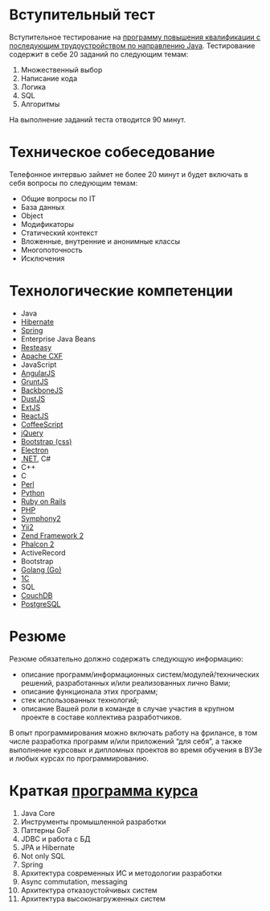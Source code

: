 # Вступительный тест

Вступительное тестирование на [программу повышения квалификации с последующим трудоустройством по
направлению Java](https://stc.innopolis.university/middle-i-teco/). Тестирование содержит в себе 20 заданий по следующим темам:

1. Множественный выбор
2. Написание кода
3. Логика
4. SQL
5. Алгоритмы

На выполнение заданий теста отводится 90 минут.

# Техническое собеседование

Телефонное интервью займет не более 20 минут и будет включать в себя вопросы по следующим темам:

- Общие вопросы по IT
- База данных
- Object
- Модификаторы
- Статический контекст
- Вложенные, внутренние и анонимные классы
- Многопоточность
- Исключения

# Технологические компетенции

- Java
- [Hibernate](http://hibernate.org/)
- [Spring](https://spring.io/)
- Enterprise Java Beans
- [Resteasy](https://resteasy.github.io/)
- [Apache CXF](http://cxf.apache.org/)
- JavaScript
- [AngularJS](https://angularjs.org/)
- [GruntJS](https://gruntjs.com/)
- [BackboneJS](http://backbonejs.org/)
- [DustJS](http://www.dustjs.com/)
- [ExtJS](https://www.sencha.com/products/extjs/)
- [ReactJS](https://reactjs.org/)
- [CoffeeScript](https://coffeescript.org/)
- [jQuery](https://jquery.com/)
- [Bootstrap (css)](https://getbootstrap.com/)
- [Electron](https://electronjs.org/)
- [.NET](https://dotnet.microsoft.com/), C#
- C++
- C
- [Perl](https://www.perl.org/)
- [Python](https://www.python.org/)
- [Ruby on Rails](https://rubyonrails.org/)
- [PHP](http://php.net/)
- [Symphony2](https://symfony.com/)
- [Yii2](https://www.yiiframework.com/)
- [Zend Framework 2](https://framework.zend.com/)
- [Phalcon 2](https://phalconphp.com/en/)
- ActiveRecord
- Bootstrap
- [Golang (Go)](https://golang.org/)
- [1С](http://1c.ru/)
- SQL
- [CouchDB](http://couchdb.apache.org/)
- [PostgreSQL](https://www.postgresql.org/)

# Резюме

Резюме обязательно должно содержать следующую информацию:

- описание программ/информационных систем/модулей/технических решений, разработанных и/или реализованных лично Вами;
- описание функционала этих программ;
- стек использованных технологий;
- описание Вашей роли в команде в случае участия в крупном проекте в составе коллектива разработчиков.

В опыт программирования можно включать работу на фрилансе, в том числе разработка программ и/или приложений “для себя”, а также выполнение курсовых и дипломных проектов во время обучения в ВУЗе и любых курсах по программированию.

# Краткая [программа курса](%D0%9F%D1%80%D0%BE%D0%B3%D1%80%D0%B0%D0%BC%D0%BC%D0%B0.pdf)

1. Java Core
2. Инструменты промышленной разработки
3. Паттерны GoF
4. JDBC и работа с БД
5. JPA и Hibernate
6. Not only SQL
7. Spring
8. Архитектура современных ИС и методологии разработки
9. Async commutation, messaging
10. Архитектура отказоустойчивых систем
11. Архитектура высоконагруженных систем

